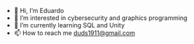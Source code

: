 - 👋 Hi, I’m Eduardo
- 👀 I’m interested in cybersecurity and graphics programming
- 🌱 I’m currently learning SQL and Unity
- 📫 How to reach me duds1911@gmail.com

<!---
duds76/duds76 is a ✨ special ✨ repository because its `README.md` (this file) appears on your GitHub profile.
You can click the Preview link to take a look at your changes.
--->
